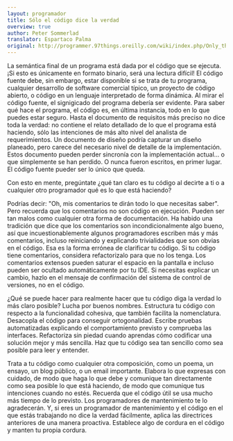 ```yaml
---
layout: programador
title: Sólo el código dice la verdad
overview: true
author: Peter Sommerlad
translator: Espartaco Palma
original: http://programmer.97things.oreilly.com/wiki/index.php/Only_the_Code_Tells_the_Truth
---
```


La semántica final de un programa está dada por el código que se
ejecuta. ¡Si esto es únicamente en formato binario, será una lectura
difícil! El código fuente debe, sin embargo, estar disponible si se
trata de tu programa, cualquier desarrollo de software comercial típico,
un proyecto de código abierto, o código en un lenguaje interpretado de
forma dinámica. Al mirar el código fuente, el signigicado del programa
debería ser evidente. Para saber qué hace el programa, el código es, en
última instancia, todo en lo que puedes estar seguro. Hasta el documento
de requisitos más preciso no dice toda la verdad: no contiene el relato
detallado de lo que el programa está haciendo, sólo las intenciones de
más alto nivel del analista de requerimientos. Un documento de diseño
podría capturar un diseño planeado, pero carece del necesario nivel de
detalle de la implementación. Estos documento pueden perder sincronía
con la implementación actual... o que simplemente se han perdido. O
nunca fueron escritos, en primer lugar. El código fuente pueder ser lo
único que queda.

Con esto en mente, pregúntate ¿qué tan claro es tu código al decirte a
ti o a cualquier otro programador qué es lo que está haciendo?

Podrías decir: "Oh, mis comentarios te dirán todo lo que necesitas
saber". Pero recuerda que los comentarios no son código en ejecución.
Pueden ser tan malos como cualquier otra forma de documentación. Ha
habido una tradición que dice que los comentarios son incondicionalmente
algo bueno, así que incuestionablemente algunos programadores escriben
más y más comentarios, incluso reiniciando y explicando trivialidades
que son obvias en el código. Esa es la forma errónea de clarificar tu
código. Si tu código tiene comentarios, considera refactorizalo para que
no los tenga. Los comentarios extensos pueden saturar el espacio en la
pantalla e incluso pueden ser ocultado automáticamente por tu IDE. Si
necesitas explicar un cambio, hazlo en el mensaje de confirmación del
sistema de control de versiones, no en el código.

¿Qué se puede hacer para realmente hacer que tu código diga la verdad lo
más claro posible? Lucha por buenos nombres. Estructura tu código con
respecto a la funcionalidad cohesiva, que también facilita la
nomenclatura. Desacopla el código para conseguir ortogonalidad. Escribe
pruebas automatizadas explicando el comportamiento previsto y comprueba
las interfaces. Refactoriza sin piedad cuando aprendas cómo codificar
una solución mejor y más sencilla. Haz que tu código sea tan sencillo
como sea posible para leer y entender.

Trata a tu código como cualquier otra composición, como un poema, un
ensayo, un blog público, o un email importante. Elabora lo que expresas
con cuidado, de modo que haga lo que debe y comunique tan directamente
como sea posible lo que está haciendo, de modo que  comunique tus
intenciones cuando no estés. Recuerda que el código útil se usa mucho
más tiempo de lo previsto. Los programadores de mantenimiento te lo
agradecerán. Y, si eres un programador de mantenimiento y el código en
el que estás trabajando no dice la verdad fácilmente, aplica las
directrices anteriores de una manera proactiva. Establece algo de
cordura en el código y manten tu propia cordura.

